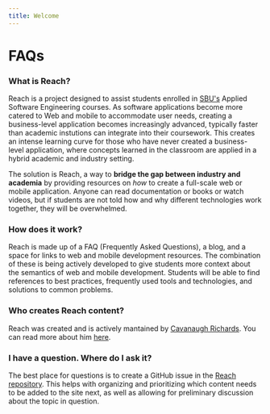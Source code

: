 ```yaml
---
title: Welcome
---
```


# FAQs

### What is Reach?

Reach is a project designed to assist students enrolled in [SBU's]() Applied Software Engineering courses. As software applications become more catered to Web and mobile to accommodate user needs, creating a business-level application becomes increasingly advanced, typically faster than academic instutions can integrate into their coursework. This creates an intense learning curve for those who have never created a business-level application, where concepts learned in the classroom are applied in a hybrid academic and industry setting.

The solution is Reach, a way to **bridge the gap between industry and academia** by providing resources on *how* to create a full-scale web or mobile application. Anyone can read documentation or books or watch videos, but if students are not told how and why different technologies work together, they will be overwhelmed.

### How does it work?

Reach is made up of a FAQ (Frequently Asked Questions), a blog, and a space for links to web and mobile development resources. The combination of these is being actively developed to give students more context about the semantics of web and mobile development. Students will be able to find references to best practices, frequently used tools and technologies, and solutions to common problems.

### Who creates Reach content?

Reach was created and is actively mantained by [Cavanaugh Richards](). You can read more about him [here](./about).

### I have a question. Where do I ask it?

The best place for questions is to create a GitHub issue in the [Reach repository](). This helps with organizing and prioritizing which content needs to be added to the site next, as well as allowing for preliminary discussion about the topic in question.
